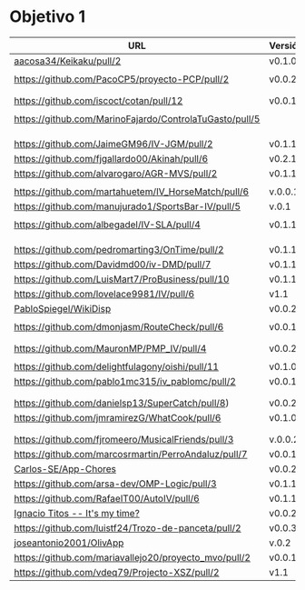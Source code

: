 # Objetivo 1

| URL                                        | Versión | Alcanzado |
|--------------------------------------------|---------|-----------|
| [aacosa34/Keikaku/pull/2](https://github.com/aacosa34/Keikaku/pull/2)| v0.1.0 |  ✓ |
| <!-- Enlace de ArturoAcf --> | | |
| https://github.com/PacoCP5/proyecto-PCP/pull/2 | v0.0.2 |  ✓ |
| <!-- Enlace de SixtoCoca --> | | |
| <!-- Enlace de C V C --> | | |
| https://github.com/iscoct/cotan/pull/12 | v0.0.1 |  ✓ |
| <!-- Enlace de D H J M --> | | |
| https://github.com/MarinoFajardo/ControlaTuGasto/pull/5 | | ✓ |
| <!-- Enlace de F V J A --> | | |
| <!-- Enlace de pabloFernandezRR --> | | |
| <!-- Enlace de dfolcha --> | | |
| https://github.com/JaimeGM96/IV-JGM/pull/2 | v0.1.1 | ✓ |
| https://github.com/fjgallardo00/Akinah/pull/6 | v0.2.1 | |
| https://github.com/alvarogaro/AGR-MVS/pull/2 |v0.1.1| ✓ |
| <!-- Enlace de Juanmihdz --> | | |
| https://github.com/martahuetem/IV_HorseMatch/pull/6 |v.0.0.1 |✓ |
| https://github.com/manujurado1/SportsBar-IV/pull/5 |v.0.1 | |
| <!-- Enlace de JoseCarlosJC --> | | |
| https://github.com/albegadel/IV-SLA/pull/4 |v0.1.1 | |
| <!-- Enlace de adrianlc3 --> | | |
| <!-- Enlace de JesusJMMA --> | | |
| <!-- Enlace de Gundisalvus2 --> | | |
| https://github.com/pedromarting3/OnTime/pull/2 | v0.1.1 | ✓ |
| https://github.com/Davidmd00/iv-DMD/pull/7 | v0.1.1| |
| https://github.com/LuisMart7/ProBusiness/pull/10 | v0.1.1 | |
| https://github.com/lovelace9981/IV/pull/6 | v1.1 | |
| [PabloSpiegel/WikiDisp](https://github.com/PabloSpiegel/WikiDisp/pull/13) | v0.0.2 | |
| <!-- Enlace de M M J M --> | | |
| https://github.com/dmonjasm/RouteCheck/pull/6 | v0.0.1 |  ✓ |
| <!-- Enlace de santim15 --> | | |
| <!-- Enlace de M P I --> | | |
| https://github.com/MauronMP/PMP_IV/pull/4 | v0.0.2 | ✓ |
| <!-- Enlace de amogue73 --> | | |
| https://github.com/delightfulagony/oishi/pull/11 | v0.1.0 | ✓ |
| https://github.com/pablo1mc315/iv_pablomc/pull/2 | v0.0.1 | ✓  |
| <!-- Enlace de antoniojesuus --> | | |
| <!-- Enlace de ottoeprz --> | | |
| https://github.com/danielsp13/SuperCatch/pull/8) | v0.0.2 | |
| https://github.com/jmramirezG/WhatCook/pull/6 | v0.1.0 | ✓ |
| <!-- Enlace de chowfie --> | | |
| <!-- Enlace de crdelapuente --> | | |
| https://github.com/fjromeero/MusicalFriends/pull/3 | v.0.0.2 | |
| https://github.com/marcosrmartin/PerroAndaluz/pull/7 | v0.0.1 | ✓ |
| [Carlos-SE/App-Chores](https://github.com/Carlos-SE/App-chores/pull/4) | v0.0.2 | |
| https://github.com/arsa-dev/OMP-Logic/pull/3 | v0.1.1 |  ✓ |
| https://github.com/RafaelT00/AutoIV/pull/6 | v0.1.1 | |
| [Ignacio Titos -- It's my time?](https://github.com/ignaciotitos/IV---HealthForAll/pull/8) | v0.0.2 | |
| https://github.com/luistf24/Trozo-de-panceta/pull/2 | v0.0.3 |  ✓ |
| [joseantonio2001/OlivApp](https://github.com/joseantonio2001/OlivApp/pull/2) | v.0.2 |✓ |
| https://github.com/mariavallejo20/proyecto_mvo/pull/2 | v0.0.1 |  ✓ |
| https://github.com/vdeq79/Projecto-XSZ/pull/2 | v1.1 | ✓  |

